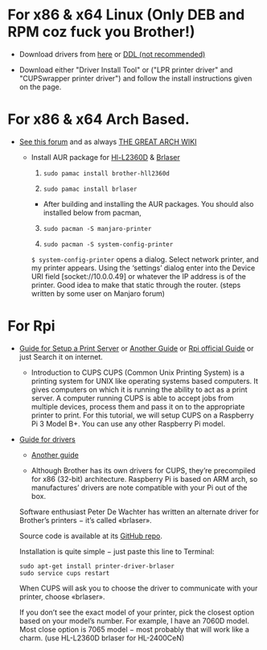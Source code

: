 # For x86 & x64 Linux (Only DEB and RPM coz fuck you Brother!)

- Download drivers from [here](https://support.brother.com/g/b/downloadtop.aspx?c=in&lang=en&prod=hll2361dn_as) or [DDL (not recommended)](https://support.brother.com/g/b/downloadhowto.aspx?c=in&lang=en&prod=hll2361dn_as&os=128&dlid=dlf006893_000&flang=4&type3=625)

- Download either "Driver Install Tool" or ("LPR printer driver" and "CUPSwrapper printer driver") and follow the install instructions given on the page.

# For x86 & x64 Arch Based.
- [See this forum](https://forum.manjaro.org/t/brother-l2550-dw-printer-driver-in-deb-or-rpm-but-what-for-arch/29481/3) and as always [THE GREAT ARCH WIKI](https://wiki.archlinux.org/index.php/CUPS/Printer-specific_problems)
	- Install AUR package for [Hl-L2360D](https://aur.archlinux.org/packages/brother-hll2360d/) & [Brlaser](https://aur.archlinux.org/packages/brlaser/)

		1. ```sudo pamac install brother-hll2360d```

		2. ```sudo pamac install brlaser```

		- After building and installing the AUR packages. You should also installed below from pacman,

	    3. ```sudo pacman -S manjaro-printer```

	    4. ```sudo pacman -S system-config-printer```

		```$ system-config-printer``` opens a dialog. Select network printer, and my printer appears. Using the ‘settings’ dialog enter into the Device URI field [socket://10.0.0.49] or whatever the IP address is of the printer. Good idea to make that static through the router. (steps written by some user on Manjaro forum)

# For Rpi

- [Guide for Setup a Print Server](https://medium.com/@anirudhgupta281998/setup-a-print-server-using-raspberry-pi-cups-part-2-2d6d48ccdc32) or [Another Guide](https://www.tomshardware.com/how-to/raspberry-pi-print-server) or [Rpi official Guide](https://www.raspberrypi.org/blog/printing-at-home-from-your-raspberry-pi/) or just Search it on internet.

	- Introduction to CUPS
	CUPS (Common Unix Printing System) is a printing system for UNIX like operating systems based computers. It gives computers on which it is running the ability to act as a print server. A computer running CUPS is able to accept jobs from multiple devices, process them and pass it on to the appropriate printer to print. For this tutorial, we will setup CUPS on a Raspberry Pi 3 Model B+. You can use any other Raspberry Pi model.


- [Guide for drivers](https://medium.com/@alexanderbelov/how-to-use-your-brother-printer-with-cups-on-raspberry-pi-5b712cc2b4e6)
	- [Another guide](https://web.archive.org/web/20200725181408/https://forum.manjaro.org/t/how-to-set-up-a-remote-printer-which-is-attached-to-a-raspberry-pi-or-any-other-arm-computer/57056)
	
	- Although Brother has its own drivers for CUPS, they’re precompiled for x86 (32-bit) architecture. Raspberry Pi is based on ARM arch, so manufactures’ drivers are note compatible with your Pi out of the box.

	Software enthusiast Peter De Wachter has written an alternate driver for Brother’s printers − it’s called «brlaser».

	Source code is available at its [GitHub repo](https://github.com/pdewacht/brlaser).

	Installation is quite simple − just paste this line to Terminal:
	```
	sudo apt-get install printer-driver-brlaser
	sudo service cups restart
	```

	When CUPS will ask you to choose the driver to communicate with your printer, choose «brlaser».

	If you don’t see the exact model of your printer, pick the closest option based on your model’s number. For example, I have an 7060D model. Most close option is 7065 model − most probably that will work like a charm. (use HL-L2360D brlaser for HL-2400CeN)
